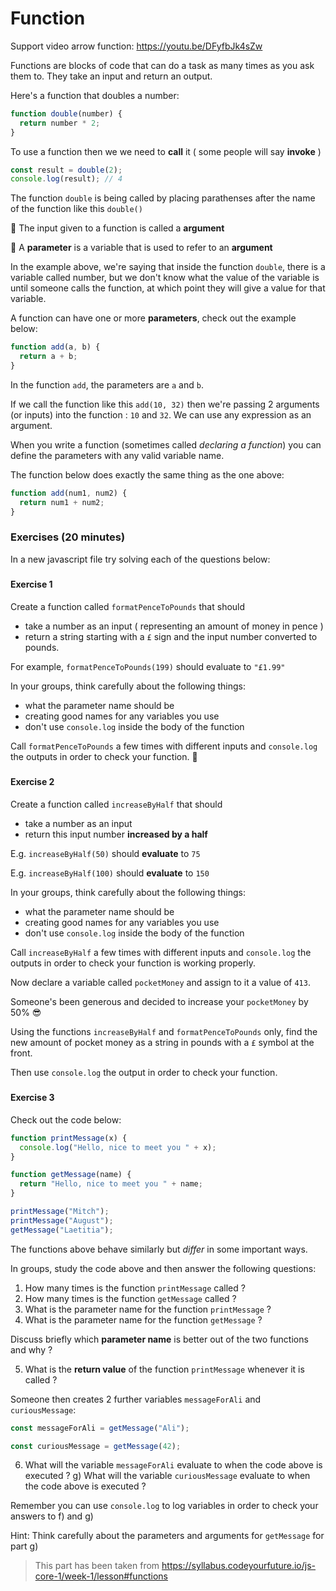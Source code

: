 # Function

Support video arrow function: https://youtu.be/DFyfbJk4sZw



Functions are blocks of code that can do a task as many times as you ask them to. They take an input and return an output.

Here's a function that doubles a number:

````js
function double(number) {
  return number * 2;
}
````



To use a function then we we need to **call** it ( some people will say **invoke** )

```js
const result = double(2);
console.log(result); // 4
```



The function `double` is being called by placing parathenses after the name of the function like this `double()`

🔑 The input given to a function is called a **argument**

🔑 A **parameter** is a variable that is used to refer to an **argument**

In the example above, we're saying that inside the function `double`, there is a variable called number, but we don't know what the value of  the variable is until someone calls the function, at which point they  will give a value for that variable.

A function can have one or more **parameters**, check out the example below:

```js
function add(a, b) {
  return a + b;
}
```



In the function `add`, the parameters are `a` and `b`.

If we call the function like this `add(10, 32)` then we're passing 2 arguments (or inputs) into the function : `10` and `32`. We can use any expression as an argument.

When you write a function (sometimes called *declaring a function*) you can define the parameters with any valid variable name.

The function below does exactly the same thing as the one above:

``````js
function add(num1, num2) {
  return num1 + num2;
}
``````



### Exercises (20 minutes)

In a new javascript file try solving each of the questions below:

##### 

#### Exercise 1

Create a function called `formatPenceToPounds` that should

- take a number as an input ( representing an amount of money in pence )
- return a string starting with a `£` sign and the input number converted to pounds.

For example, `formatPenceToPounds(199)` should evaluate to `"£1.99"`

In your groups, think carefully about the following things:

- what the parameter name should be
- creating good names for any variables you use
- don't use `console.log` inside the body of the function

Call `formatPenceToPounds` a few times with different inputs and `console.log` the outputs in order to check your function. 🙂

##### 

#### Exercise 2

Create a function called `increaseByHalf` that should

- take a number as an input
- return this input number **increased by a half**

E.g. `increaseByHalf(50)` should **evaluate** to `75`

E.g. `increaseByHalf(100)` should **evaluate** to `150`

In your groups, think carefully about the following things:

- what the parameter name should be
- creating good names for any variables you use
- don't use `console.log` inside the body of the function

Call `increaseByHalf` a few times with different inputs and `console.log` the outputs in order to check your function is working properly.

Now declare a variable called `pocketMoney` and assign to it a value of `413`.

Someone's been generous and decided to increase your `pocketMoney` by 50% 😎

Using the functions `increaseByHalf` and `formatPenceToPounds` only, find the new amount of pocket money as a string in pounds with a `£` symbol at the front.

Then use `console.log` the output in order to check your function.

##### 

#### Exercise 3

Check out the code below:

```js
function printMessage(x) {
  console.log("Hello, nice to meet you " + x);
}

function getMessage(name) {
  return "Hello, nice to meet you " + name;
}

printMessage("Mitch");
printMessage("August");
getMessage("Laetitia");
```



The functions above behave similarly but *differ* in some important ways.

In groups, study the code above and then answer the following questions:

1. How many times is the function `printMessage` called ?
2. How many times is the function `getMessage` called ?
3. What is the parameter name for the function `printMessage` ?
4. What is the parameter name for the function `getMessage` ?

Discuss briefly which **parameter name** is better out of the two functions and why ?

5. What is the **return value** of the function `printMessage` whenever it is called ?

Someone then creates 2 further variables `messageForAli` and `curiousMessage`:

```js
const messageForAli = getMessage("Ali");

const curiousMessage = getMessage(42);
```



6. What will the variable `messageForAli` evaluate to when the code above is executed ? g) What will the variable `curiousMessage` evaluate to when the code above is executed ?

Remember you can use `console.log` to log variables in order to check your answers to f) and g)

Hint: Think carefully about the parameters and arguments for `getMessage` for part g)



> This part has been taken from https://syllabus.codeyourfuture.io/js-core-1/week-1/lesson#functions